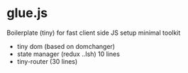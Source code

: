 # glue.js

Boilerplate (tiny) for fast client side JS setup minimal toolkit

* tiny dom (based on domchanger)
* state manager (redux ..Ish) 10 lines
* tiny-router (30 lines)
